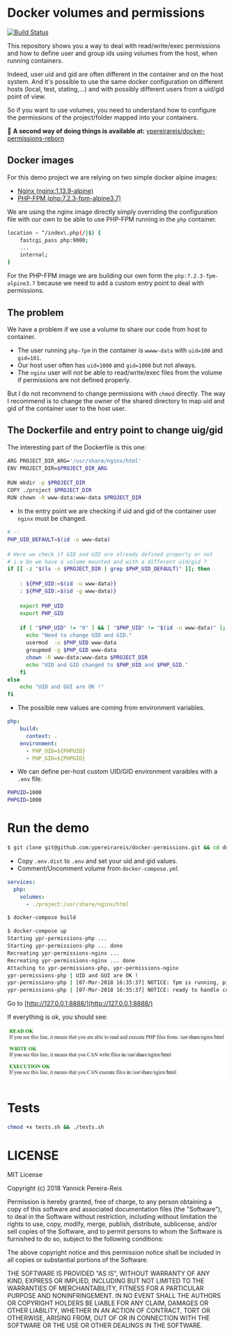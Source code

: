 # Docker volumes and permissions

[![Build Status](https://travis-ci.org/ypereirareis/docker-permissions.svg?branch=master)](https://travis-ci.org/ypereirareis/docker-permissions)

This repository shows you a way to deal with read/write/exec permissions
and how to define user and group ids using volumes from the host, when running containers.

Indeed, user uid and gid are often different in the container and on the host system.
And it's possible to use the same docker configuration on different hosts (local, test, stating,...)
and with possibly different users from a uid/gid point of view.

So if you want to use volumes, you need to understand how to configure the permissions of the project/folder
mapped into your containers.

:whale: **A second way of doing things is available at:** [ypereirareis/docker-permissions-reborn](https://github.com/ypereirareis/docker-permissions-reborn)

## Docker images

For this demo project we are relying on two simple docker alpine images:

* [Nginx (nginx:1.13.9-alpine)](https://hub.docker.com/_/nginx/)
* [PHP-FPM (php:7.2.3-fpm-alpine3.7)](https://hub.docker.com/_/php/)

We are using the nginx image directly simply overriding the configuration file with our own
to be able to use PHP-FPM running in the `php` container.

```bash
location ~ ^/index\.php(/|$) {
    fastcgi_pass php:9000;
    ...
    internal;
}
```

For the PHP-FPM image we are building our own form the `php:7.2.3-fpm-alpine3.7` because we need to
add a custom entry point to deal with permissions.

## The problem

We have a problem if we use a volume to share our code from host to container.

* The user running `php-fpm` in the container is `wwww-data` with `uid=100` and `gid=101`.
* Our host user often has `uid=1000` and `gid=1000` but not always.
* The `nginx` user will not be able to read/write/exec files from the volume if permissions are not defined properly.

But I do not recommend to change permissions with `chmod` directly.
The way I recommend is to change the owner of the shared directory to map uid and gid of the container user
to the host user.

## The Dockerfile and entry point to change uig/gid

The interesting part of the Dockerfile is this one:

```bash
ARG PROJECT_DIR_ARG='/usr/share/nginx/html'
ENV PROJECT_DIR=$PROJECT_DIR_ARG

RUN mkdir -p $PROJECT_DIR
COPY ./project $PROJECT_DIR
RUN chown -R www-data:www-data $PROJECT_DIR
```

* In the entry point we are checking if uid and gid of the container user `nginx` must be changed.

```bash
# --
PHP_UID_DEFAULT=$(id -u www-data)

# Here we check if GID and UID are already defined properly or not
# i.e Do we have a volume mounted and with a different uid/gid ?
if [[ -z "$(ls -n $PROJECT_DIR | grep $PHP_UID_DEFAULT)" ]]; then

    : ${PHP_UID:=$(id -u www-data)}
    : ${PHP_GID:=$(id -g www-data)}

    export PHP_UID
    export PHP_GID

    if [ "$PHP_UID" != "0" ] && [ "$PHP_UID" != "$(id -u www-data)" ]; then
      echo "Need to change UID and GID."
      usermod  -u $PHP_UID www-data
      groupmod -g $PHP_GID www-data
      chown -R www-data:www-data $PROJECT_DIR
      echo "UID and GID changed to $PHP_UID and $PHP_GID."
    fi
else
    echo "UID and GUI are OK !"
fi
```

* The possible new values are coming from environment variables.

```yaml
php:
    build:
      context: .
    environment:
      - PHP_UID=${PHPUID}
      - PHP_GID=${PHPGID}
```

* We can define per-host custom UID/GID environment varaibles with a `.env` file.

```bash
PHPUID=1000
PHPGID=1000
```

# Run the demo

```bash
$ git clone git@github.com:ypereirareis/docker-permissions.git && cd docker-permissions
```

* Copy `.env.dist` to `.env` and set your uid and gid values.
* Comment/Uncomment volume from `docker-compose.yml`

```yaml
services:
  php:
    volumes:
      - ./project:/usr/share/nginx/html
```

```bash
$ docker-compose build

```

```bash
$ docker-compose up
Starting ypr-permissions-php ... 
Starting ypr-permissions-php ... done
Recreating ypr-permissions-nginx ... 
Recreating ypr-permissions-nginx ... done
Attaching to ypr-permissions-php, ypr-permissions-nginx
ypr-permissions-php | UID and GUI are OK !
ypr-permissions-php | [07-Mar-2018 16:35:37] NOTICE: fpm is running, pid 1
ypr-permissions-php | [07-Mar-2018 16:35:37] NOTICE: ready to handle connections
```

Go to [http://127.0.0.1:8888/](http://127.0.0.1:8888/)

If everything is ok, you should see:

![OK result](./img/ok.png)

# Tests

```bash
chmod +x tests.sh && ./tests.sh
```

# LICENSE

MIT License

Copyright (c) 2018 Yannick Pereira-Reis

Permission is hereby granted, free of charge, to any person obtaining a copy
of this software and associated documentation files (the "Software"), to deal
in the Software without restriction, including without limitation the rights
to use, copy, modify, merge, publish, distribute, sublicense, and/or sell
copies of the Software, and to permit persons to whom the Software is
furnished to do so, subject to the following conditions:

The above copyright notice and this permission notice shall be included in all
copies or substantial portions of the Software.

THE SOFTWARE IS PROVIDED "AS IS", WITHOUT WARRANTY OF ANY KIND, EXPRESS OR
IMPLIED, INCLUDING BUT NOT LIMITED TO THE WARRANTIES OF MERCHANTABILITY,
FITNESS FOR A PARTICULAR PURPOSE AND NONINFRINGEMENT. IN NO EVENT SHALL THE
AUTHORS OR COPYRIGHT HOLDERS BE LIABLE FOR ANY CLAIM, DAMAGES OR OTHER
LIABILITY, WHETHER IN AN ACTION OF CONTRACT, TORT OR OTHERWISE, ARISING FROM,
OUT OF OR IN CONNECTION WITH THE SOFTWARE OR THE USE OR OTHER DEALINGS IN THE
SOFTWARE.
